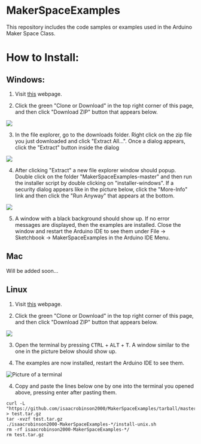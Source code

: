 # MakerSpaceExamples
This repository includes the code samples or examples used in the Arduino Maker Space Class.

# How to Install:

## Windows: 

1. Visit [this](../..) webpage.

2. Click the green "Clone or Download" in the top right corner of this page, and then 
click "Download ZIP" button that appears below. 

![](https://user-images.githubusercontent.com/47544550/54482264-7fa47a00-4806-11e9-93bd-e012fc0f9fdd.gif)


3. In the file explorer, go to the downloads folder. Right click on the zip file you just 
downloaded and click "Extract All...". Once a dialog appears, click the "Extract" button 
inside the dialog

![](https://user-images.githubusercontent.com/47544550/54482512-79180180-480a-11e9-8208-ef2e408d3ea6.gif)

4. After clicking "Extract" a new file explorer window should popup. Double click on the folder "MakerSpaceExamples-master" and then run the installer script by double clicking on "installer-windows". If a security dialog appears like in the picture below, click the "More-Info" link and then click the "Run Anyway" that appears at the bottom.

![](https://user-images.githubusercontent.com/47544550/54482554-fa6f9400-480a-11e9-8c0e-4e352b7c5754.gif)

5. A window with a black background should show up. If no error messages are displayed, then the examples are installed. Close the window and restart the Arduino IDE to see them under File -> Sketchbook -> MakerSpaceExamples in the Arduino IDE Menu.

## Mac
   Will be added soon...

## Linux

1. Visit [this](../..) webpage.

2. Click the green "Clone or Download" in the top right corner of this page, and then 
click "Download ZIP" button that appears below. 

![](https://user-images.githubusercontent.com/47544550/54482264-7fa47a00-4806-11e9-93bd-e012fc0f9fdd.gif)

3. Open the terminal by pressing <kbd>CTRL</kbd> + <kbd>ALT</kbd> + <kbd>T</kbd>. A window similar to the one in the picture below should show up.

4. The examples are now installed, restart the Arduino IDE to see them.

![Picture of a terminal](https://user-images.githubusercontent.com/47544550/54848133-1315f900-4ca6-11e9-9aff-d6b4effcb312.png)

4. Copy and paste the lines below one by one into the terminal you opened above, pressing enter after pasting them.

```shell
curl -L "https://github.com/isaacrobinson2000/MakerSpaceExamples/tarball/master" > test.tar.gz
tar -xvzf test.tar.gz 
./isaacrobinson2000-MakerSpaceExamples-*/install-unix.sh
rm -rf isaacrobinson2000-MakerSpaceExamples-*/
rm test.tar.gz
```
